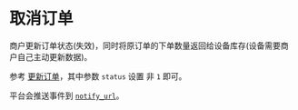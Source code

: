 # 取消订单

商户更新订单状态(失效)，同时将原订单的下单数量返回给设备库存(设备需要商户自己主动更新数据)。

参考 [更新订单](order_update.md)，其中参数 `status` 设置 非 `1` 即可。

平台会推送事件到 [`notify_url`](delivery_callback.md)。
